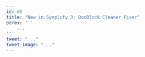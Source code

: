 ```yaml
---
id: 68
title: "New in Symplify 3: DocBlock Cleaner Fixer"
perex: '''
    ...
'''
tweet: "..."
tweet_image: "..."
---
```



